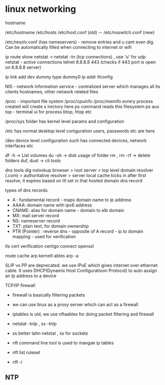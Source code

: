 linux networking
================

hostname

/etc/hostname
/etc/hosts
/etc/host.conf (old)  -- /etc/nsswitch.conf (new)

/etc/resolv.conf (has nameservers) - remove entries and u cant even dig. Can be automatically filled when connecting to internet or wifi

ip route show
netstat -r
netstat -tn (tcp connections) , use 'u' for udp
netstat - active connections
telnet 8.8.8.8 443 (checks if 443 port is open on 8.8.8.8 server)


ip link add dev dummy type dummy0
ip addr
ifconfig

NIS - network information service - centralized server which manages all its clients hostnames, other network related files

/proc - important file system 
/proc/cpuinfo
/proc/memifo
evrery process created will create s irectory here
ps command reads this filesystem
ps aux
top - terminal ui for process
btop, htop etc

/proc/sys folder has kernel level params and configuration

/etc has normal desktop level coniguration
users, passwords etc are here

/dev
device level configuration such has connected devices, network interfaces etc


df -h -> List volumes
du -sh -> disk usage of folder
rm , rm -rf -> delete folders
duf, dust -> cli tools

dns tools
dig
nslookup
browser > root server > top level domain resolver (.com) > authoritative resolver > server
local cache kicks in after first resolve, it  expires based on ttl set in that  hosted domain dns record

types of dns records
- A : fundamental record - maps domain name to ip address
- AAAA: domain name with ipv6 address
- CNAME: alias for domain name - domain to elb domain
- MX: mail server record
- NS: nameserver record
- TXT: plain text, for domain ownership
- PTR (Pointer) : reverse dns - opposite of A record - ip to domain mapping - used for verification

tls cert verification
certigo connect
openssl

route cache
arp kernelt ables
arp -a

SLIP vs PP are deprecated. we use IPoE which gives internet over ethernet cable. It uses DHCP(Dynamix Host Configuratioon Protocol) to auto assign an Ip address to a device

TCP/IP firewall
- firewall is basically filtering packets
- we can use linux as a proxy server which can act as a firewall
- iptables is old, we use nftaables for doing packet filtering and firewall

- netstat -tnlp , ss -tnlp
- ss better tahn netstat , ss for sockets
- nft command line tool is used to mangae ip tables 
- nft list ruleset
- nft -i


NTP
- 


